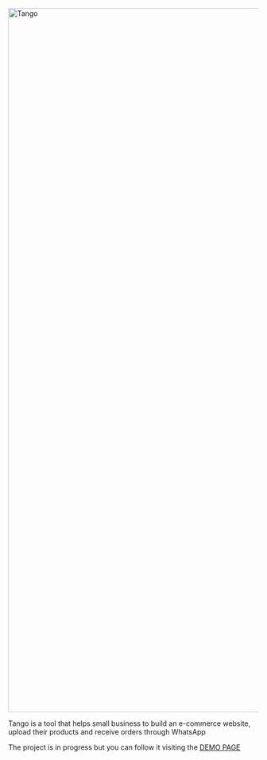 <img width="1417" alt="Tango" src="https://user-images.githubusercontent.com/22158647/212550390-c8caf9c8-11c7-4dc8-a4fa-30e1f4100342.png">

Tango is a tool that helps small business to build an e-commerce website, upload their products and receive orders through WhatsApp

The project is in progress but you can follow it visiting the [DEMO PAGE](https://tango-iota.vercel.app)
